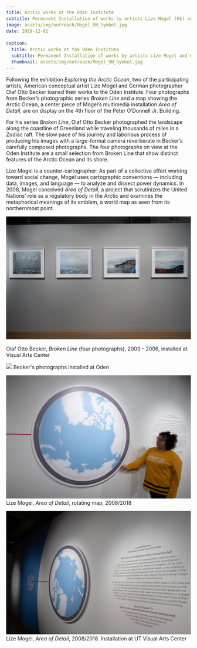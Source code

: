 ```yaml
---
title: Arctic works at the Oden Institute
subtitle: Permanent Installation of works by artists Lize Mogel (US) and Olaf Otto Becker (GER)
image: assets/img/outreach/Mogel_UN_Symbol.jpg
date: 2019-12-01

caption:
  title: Arctic works at the Oden Institute
  subtitle: Permanent Installation of works by artists Lize Mogel and Olaf Otto Becker
  thumbnail: assets/img/outreach/Mogel_UN_Symbol.jpg
---
```

Following the exhibition *Exploring the Arctic Ocean*, two of the participating artists, American conceptual artist Lize Mogel and German photographer Olaf Otto Becker loaned their works to the Oden Institute. Four photographs from Becker’s photographic series *Broken Line* and a map showing the Arctic Ocean, a center piece of Mogel’s multimedia installation *Area of Detail,* are on display on the 4th floor of the Peter O’Donnell Jr. Building. 

For his series *Broken Line*, Olaf Otto Becker photographed the landscape along the coastline of Greenland while traveling thousands of miles in a Zodiac raft. The slow pace of his journey and laborious process of producing his images with a large-format camera reverberate in Becker’s carefully composed photographs. The four photographs on view at the Oden Institute are a small selection from Broken Line that show distinct features of the Arctic Ocean and its shore. 

Lize Mogel is a counter-cartographer: As part of a collective effort working toward social change, Mogel uses cartographic conventions — including data, images, and language — to analyze and dissect power dynamics. In 2008, Mogel conceived *Area of Detail*, a project that scrutinizes the United Nations’ role as a regulatory body in the Arctic and examines the metaphorical meanings of its emblem, a world map as seen from its northernmost point. 

<div class="text-muted">
  <img class="img-fluid" src="assets/img/outreach/Becker_installation.jpg">
  <p class="image-caption">Olaf Otto Becker, <em>Broken Line</em> (four photographs), 2003 – 2006, installed at Visual Arts Center</p>
</div>

<p class="text-muted">
  <img class="img-fluid" src="assets/img/outreach/Becker_Oden.jpg">
  Becker's photographs installed at Oden
</p>

<p class="text-muted">
  <img class="img-fluid" src="assets/img/outreach/Mogel_Map_rotating.jpg">
  Lize Mogel, <em>Area of Detail</em>, rotating map, 2008/2018
</p>

<p class="text-muted">
  <img class="img-fluid" src="assets/img/outreach/Mogel_Installation.jpg">
  Lize Mogel, <em>Area of Detail</em>, 2008/2018. Installation at UT Visual Arts Center
</p>
